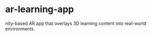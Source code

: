 # ar-learning-app
nity-based AR app that overlays 3D learning content into real-world environments.
